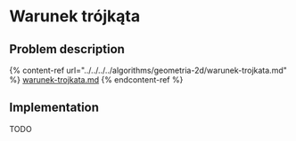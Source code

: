 # Warunek trójkąta

## Problem description

{% content-ref url="../../../../algorithms/geometria-2d/warunek-trojkata.md" %}
[warunek-trojkata.md](../../../../algorithms/geometria-2d/warunek-trojkata.md)
{% endcontent-ref %}

## Implementation

TODO

